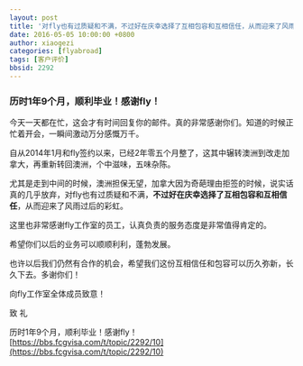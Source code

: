 ```yaml
---
layout: post
title: '对fly也有过质疑和不满，不过好在庆幸选择了互相包容和互相信任，从而迎来了风雨过后的彩虹'
date: 2016-05-05 10:00:00 +0800
author: xiaogezi
categories: [flyabroad]
tags: [客户评价]
bbsid: 2292
---
```


### 历时1年9个月，顺利毕业！感谢fly！

今天一天都在忙，这会才有时间回复你的邮件。真的非常感谢你们。知道的时候正忙着开会，一瞬间激动万分感慨万千。

自从2014年1月和fly签约以来，已经2年零五个月整了，这其中辗转澳洲到改走加拿大，再重新转回澳洲，个中滋味，五味杂陈。

尤其是走到中间的时候，澳洲担保无望，加拿大因为奇葩理由拒签的时候，说实话真的几乎放弃，对fly也有过质疑和不满，**不过好在庆幸选择了互相包容和互相信任**，从而迎来了风雨过后的彩虹。

这里也非常感谢fly工作室的员工，认真负责的服务态度是非常值得肯定的。

希望你们以后的业务可以顺顺利利，蓬勃发展。

也许以后我们仍然有合作的机会，希望我们这份互相信任和包容可以历久弥新，长久下去。多谢你们！

向fly工作室全体成员致意！

致
礼

历时1年9个月，顺利毕业！感谢fly！  [https://bbs.fcgvisa.com/t/topic/2292/10](https://bbs.fcgvisa.com/t/topic/2292/10)

